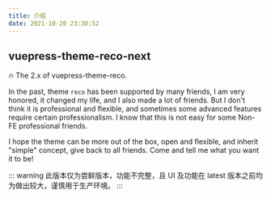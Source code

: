 ```yaml
---
title: 介绍
date: 2021-10-20 23:30:52
---
```


## vuepress-theme-reco-next

🔥 The 2.x of vuepress-theme-reco.

In the past, theme `reco` has been supported by many friends, I am very honored, it changed my life, and I also made a lot of friends. But I don't think it is professional and flexible, and sometimes some advanced features require certain professionalism. I know that this is not easy for some Non-FE professional friends.

I hope the theme can be more out of the box, open and flexible, and inherit "simple" concept, give back to all friends. Come and tell me what you want it to be!

::: warning
此版本仅为尝鲜版本，功能不完整，且 UI 及功能在 latest 版本之前均为做出较大，谨慎用于生产环境。
:::
